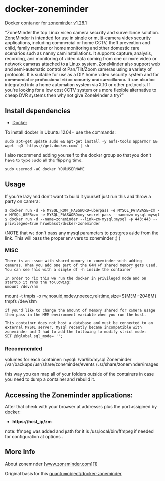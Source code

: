 # docker-zoneminder

Docker container for [zoneminder v1.28.1][3]

"ZoneMinder the top Linux video camera security and surveillance solution. ZoneMinder is intended for use in single or multi-camera video security applications, including commercial or home CCTV, theft prevention and child, family member or home monitoring and other domestic care scenarios such as nanny cam installations. It supports capture, analysis, recording, and monitoring of video data coming from one or more video or network cameras attached to a Linux system. ZoneMinder also support web and semi-automatic control of Pan/Tilt/Zoom cameras using a variety of protocols. It is suitable for use as a DIY home video security system and for commercial or professional video security and surveillance. It can also be integrated into a home automation system via X.10 or other protocols. If you're looking for a low cost CCTV system or a more flexible alternative to cheap DVR systems then why not give ZoneMinder a try?"

## Install dependencies

  - [Docker][2]

To install docker in Ubuntu 12.04+ use the commands:

    sudo apt-get update sudo && apt-get install -y aufs-tools apparmor && wget -qO- https://get.docker.com/ | sh

I also recommend adding yourself to the docker group so that you don't have to type sudo all the flipping time:

    sudo usermod -aG docker YOURUSERNAME

## Usage

If you're lazy and don't want to build it yourself just run this and throw a party on camera:

    $ docker run -d -e MYSQL_ROOT_PASSWORD=uberpass -e MYSQL_DATABASE=zm -e MYSQL_USER=zm -e MYSQL_PASSWORD=my-secret-pass --name=zm-mysql mysql
    $ docker run -d --name=zoneminder --link=zm-mysql:mysql -p 443:443 --privileged=true hrwebasst/docker-zoneminder

(NOTE that we don't pass any mysql parameters to postgres aside from the link. This will pass the proper env vars to zoneminder ;) )

### MISC

    There is an issue with shared memory in zoneminder with adding cameras. When you add one part of the 64M of shared memory gets used. You can see this with a simple df -h inside the container.

    In order to fix this we run the docker in privileged mode and on startup it runs the following:
    umount /dev/shm

 mount -t tmpfs -o rw,nosuid,nodev,noexec,relatime,size=${MEM:-2048M} tmpfs /dev/shm

    if you'd like to change the amount of memory shared for camera usage then pass in the MEM environment variable when you run the host.

    This container does not host a database and must be connected to an external MYSQL server. Mysql recently became incompatible with zoneminder and I had to add the following to modify strict mode:
    SET @@global.sql_mode= '';

### Recommended

   volumes for each container:
   mysql: /var/lib/mysql 
   Zoneminder: /var/backups /usr/share/zoneminder/events /usr/share/zoneminder/images
   
   this way you can map all of your folders outside of the containers in case you need to dump a container and rebuild it.


## Accessing the Zoneminder applications:

After that check with your browser at addresses plus the port assigined by docker:

  - **https://host_ip/zm**


note: ffmpeg was added and path for it is /usr/local/bin/ffmpeg  if needed for configuration at options .

## More Info

About zoneminder [www.zoneminder.com][1]

Original basis for this [quantumobject/docker-zoneminder][5]

[1]:http://www.zoneminder.com/
[2]:https://www.docker.com
[3]:http://www.zoneminder.com/downloads
[4]:http://docs.docker.com
[5]:https://github.com/QuantumObject/docker-zoneminder
[6]:http://www.zoneminder.com/wiki/index.php/Documentation
